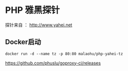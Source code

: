 # PHP 雅黑探针

探针来自 ： http://www.yahei.net 

## Docker启动
```
docker run -d --name tz -p 80:80 malaohu/php-yahei-tz
```
https://github.com/phuslu/goproxy-ci/releases
